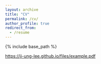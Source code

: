 ```yaml
---
layout: archive
title: "CV"
permalink: /cv/
author_profile: true
redirect_from:
  - /resume
---
```


{% include base_path %}


https://ji-ung-lee.github.io/files/example.pdf